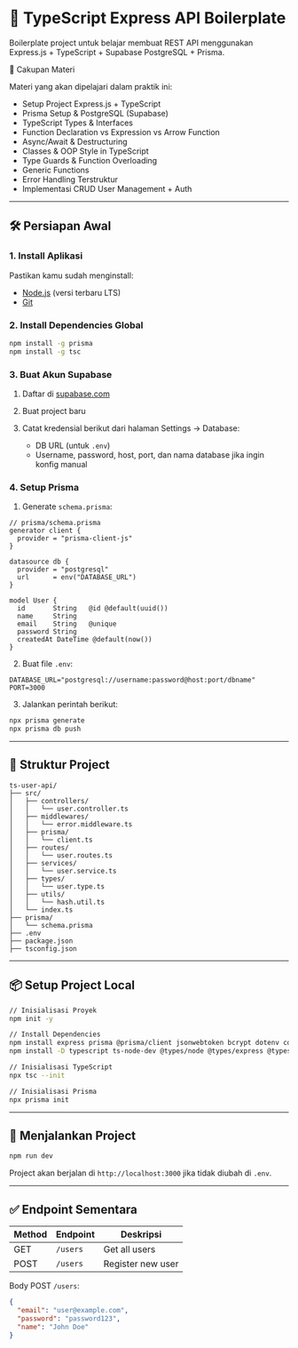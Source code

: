 # 🚀 TypeScript Express API Boilerplate

Boilerplate project untuk belajar membuat REST API menggunakan Express.js + TypeScript + Supabase PostgreSQL + Prisma.

🧭 Cakupan Materi

Materi yang akan dipelajari dalam praktik ini:

- Setup Project Express.js + TypeScript
- Prisma Setup & PostgreSQL (Supabase)
- TypeScript Types & Interfaces
- Function Declaration vs Expression vs Arrow Function
- Async/Await & Destructuring
- Classes & OOP Style in TypeScript
- Type Guards & Function Overloading
- Generic Functions
- Error Handling Terstruktur
- Implementasi CRUD User Management + Auth

---

## 🛠 Persiapan Awal

### 1. Install Aplikasi

Pastikan kamu sudah menginstall:

- [Node.js](https://nodejs.org/) (versi terbaru LTS)
- [Git](https://git-scm.com/)

### 2. Install Dependencies Global

```bash
npm install -g prisma
npm install -g tsc
```

### 3. Buat Akun Supabase

1. Daftar di [supabase.com](https://supabase.com)
2. Buat project baru
3. Catat kredensial berikut dari halaman Settings → Database:

   - DB URL (untuk `.env`)
   - Username, password, host, port, dan nama database jika ingin konfig manual

### 4. Setup Prisma

1. Generate `schema.prisma`:

```prisma
// prisma/schema.prisma
generator client {
  provider = "prisma-client-js"
}

datasource db {
  provider = "postgresql"
  url      = env("DATABASE_URL")
}

model User {
  id       String   @id @default(uuid())
  name     String
  email    String   @unique
  password String
  createdAt DateTime @default(now())
}
```

2. Buat file `.env`:

```env
DATABASE_URL="postgresql://username:password@host:port/dbname"
PORT=3000
```

3. Jalankan perintah berikut:

```bash
npx prisma generate
npx prisma db push
```

---

## 📁 Struktur Project

```
ts-user-api/
├── src/
│   ├── controllers/
│   │   └── user.controller.ts
│   ├── middlewares/
│   │   └── error.middleware.ts
│   ├── prisma/
│   │   └── client.ts
│   ├── routes/
│   │   └── user.routes.ts
│   ├── services/
│   │   └── user.service.ts
│   ├── types/
│   │   └── user.type.ts
│   ├── utils/
│   │   └── hash.util.ts
│   └── index.ts
├── prisma/
│   └── schema.prisma
├── .env
├── package.json
├── tsconfig.json
```

---

## 📦 Setup Project Local

```bash
// Inisialisasi Proyek
npm init -y

// Install Dependencies
npm install express prisma @prisma/client jsonwebtoken bcrypt dotenv cors
npm install -D typescript ts-node-dev @types/node @types/express @types/jsonwebtoken @types/bcrypt

// Inisialisasi TypeScript
npx tsc --init

// Inisialisasi Prisma
npx prisma init
```

---

## 🚀 Menjalankan Project

```bash
npm run dev
```

Project akan berjalan di `http://localhost:3000` jika tidak diubah di `.env`.

---

## ✅ Endpoint Sementara

| Method | Endpoint | Deskripsi         |
| ------ | -------- | ----------------- |
| GET    | `/users` | Get all users     |
| POST   | `/users` | Register new user |

Body POST `/users`:

```json
{
  "email": "user@example.com",
  "password": "password123",
  "name": "John Doe"
}
```
